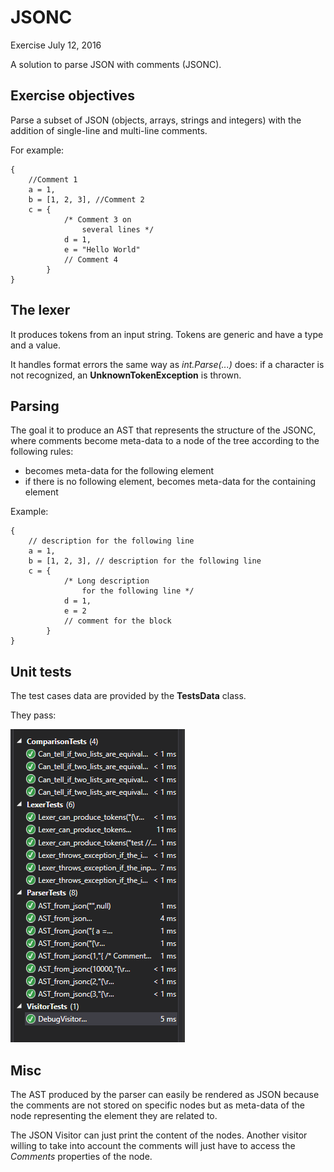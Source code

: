# JSONC

Exercise July 12, 2016

A solution to parse JSON with comments (JSONC).


## Exercise objectives

Parse a subset of JSON (objects, arrays, strings and integers) with the addition of single-line and multi-line comments.

For example:

```
{
    //Comment 1
    a = 1,
    b = [1, 2, 3], //Comment 2
    c = {
            /* Comment 3 on
                several lines */
            d = 1,
            e = "Hello World"
            // Comment 4
        }
}
```

## The lexer

It produces tokens from an input string. Tokens are generic and have a type and a value.

It handles format errors the same way as *int.Parse(...)* does: if a character is not recognized, an **UnknownTokenException** is thrown.

## Parsing

The goal it to produce an AST that represents the structure of the JSONC, where comments become meta-data to a node of the tree according to the following rules:

- becomes meta-data for the following element
- if there is no following element, becomes meta-data for the containing element

Example:

```
{
    // description for the following line
    a = 1,
    b = [1, 2, 3], // description for the following line
    c = {
            /* Long description
                for the following line */
            d = 1,
            e = 2
            // comment for the block
        }
}
```

## Unit tests

The test cases data are provided by the **TestsData** class.

They pass:

![tests passing image](tests.png "The tests pass!")

## Misc

The AST produced by the parser can easily be rendered as JSON because the comments are not stored on specific nodes but as meta-data of the node representing the element they are related to.

The JSON Visitor can just print the content of the nodes. Another visitor willing to take into account the comments will just have to access the *Comments* properties of the node.